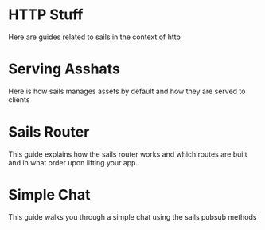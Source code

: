 # HTTP Stuff
Here are guides related to sails in the context of http

# Serving Asshats
Here is how sails manages assets by default and how they are served to clients

# Sails Router
This guide explains how the sails router works and which routes are built and in what order upon lifting your app.


# Simple Chat
This guide walks you through a simple chat using the sails pubsub methods

